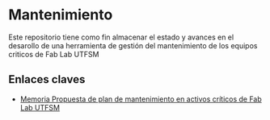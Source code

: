 # Mantenimiento 

Este repositorio tiene como fin almacenar el estado y avances en el desarollo de una herramienta de gestión del mantenimiento de los equipos criticos de Fab Lab UTFSM

## Enlaces claves 

- [Memoria Propuesta de plan de mantenimiento en activos críticos de Fab Lab UTFSM]()